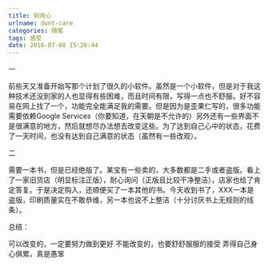 ```yaml
---
title: 别闹心
urlname: dont-care
categories: 随笔
tags: 感受
date: 2016-07-08 15:20:44
---
```

一

前些天又准备开始写那个计划了很久的小软件。虽然是一个小软件，但是对于我这种技术还没到家的人也显得有些困难，而且时间有限，写得一点也不舒服。好不容易在网上找了一个，功能完全能满足我的需要。但是因为是歪果仁写的，很多功能需要依赖Google Services（你要知道，在天朝是不允许的）另外还有一些界面不是很满意的地方，然后就想尽办法想去改变这些。为了达到自己心中的状态，花费了一天时间，也没有达到自己满意的状态（虽然有一些改观）。


二

需要一本书，但是已经绝版了。某宝有一些卖的，大多数都是二手或者盗版。看上了一家旧货店（明显标注正版），耐心询问（正版且比较干净整洁），店家也给了肯定答复。于是决定购入，还顺便买了一本其他的书。今天收到书了，XXX一本是盗版，印刷质量实在不敢恭维，另一本也说不上整洁（十分讨厌书上无规则的线条）。


总结：

可以改变的，一定要努力做到更好
不能改变的，也要舒舒服服的接受
弄得自己身心俱累，真是愚笨